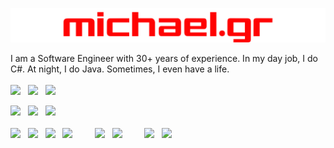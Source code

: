 <p align="center">
<img title="michael.gr logo" src="michael.gr-logo.svg" width="512"/><br/>
</p>

I am a Software Engineer with 30+ years of experience. In my day job, I do C#. At night, I do Java. Sometimes, I even have a life.  
<br/>
<a href="mailto:mailto@michael.gr">
<img src="https://img.shields.io/badge/-mailto@michael.gr-e0e0e0?logo=gmail&style=plastic" height="22"/></a>
&nbsp;
<a href="https://blog.michael.gr">
<img src="https://img.shields.io/badge/-blog.michael.gr-e0e0e0?logo=blogger&style=plastic" height="22" /></a>
&nbsp;
<a href="https://github.com/mikenakis">
<img src="https://img.shields.io/badge/-mikenakis-406080?style=plastic&logo=github" height="22"/></a>
&nbsp;
<!--- This works, but looks horrid, so instead use a hard-coded one. -->
<!-- ![](https://stackoverflow-badge.vercel.app/?userID=773113) -->
<a href="https://stackoverflow.com/users/773113/mike-nakis">
<img src="https://img.shields.io/badge/-50K-orange?logo=stackoverflow&label=Stackoverflow&labelColor=606060&style=plastic" height="22" /></a>
&nbsp;
<a href="https://www.linkedin.com/in/mikenakis/">
<img src="https://img.shields.io/badge/-LinkedIn-blue?logo=linkedin&style=plastic" height="22"/></a>
&nbsp;
<a href="https://meet.google.com/zqu-tekx-zdk">
<img src="https://img.shields.io/badge/Google%20Meet-00897B?logo=google-meet&logoColor=white&style=plastic" height="22" /></a>
&nbsp;
<br/>
<br/>
<a href="#">
<img src="https://img.shields.io/badge/C%23-239120?logo=c-sharp&logoColor=white&style=plastic" height="22" /></a>
&nbsp;
<a href="#">
<img src="https://img.shields.io/badge/Java-ED8B00?logo=java&logoColor=white&style=plastic" height="22" /></a>
&nbsp;
<a href="#">
<img src="https://img.shields.io/badge/C%2B%2B-00599C?logo=c%2B%2B&logoColor=white&style=plastic" height="22" /></a>
&nbsp;
<a href="#">
<img src="https://img.shields.io/badge/GIT-E44C30?logo=git&logoColor=white&style=plastic" height="22" /></a>
&nbsp; &nbsp; &nbsp; &nbsp; 
<a href="#">
<img src="https://img.shields.io/badge/IntelliJ_IDEA-4080c0.svg?logo=intellij-idea&logoColor=black&style=plastic" height="22" /></a>
&nbsp;
<a href="#">
<img src="https://img.shields.io/badge/Visual_Studio-5C2D91?logo=visual%20studio&logoColor=white&style=plastic" height="22" /></a>
&nbsp; &nbsp; &nbsp; &nbsp;
<a href="#">
<img src="https://img.shields.io/badge/Linux-FCC624?logo=linux&logoColor=black&style=plastic" height="22" /></a>
&nbsp; 
<a href="#">
<img src="https://img.shields.io/badge/Windows-0078D6?logo=windows&logoColor=white&style=plastic" height="22" /></a>

<!-- Does not work due to: https://github.com/badges/shields/issues/5415 
<img src="https://img.shields.io/stackexchange/stackoverflow/r/773113?color=orange&label=Stack Overflow&logo=stackoverflow&style=plastic" height="22" />
-->
<!--
<a href="https://stackexchange.com/users/404649"><img src="https://stackexchange.com/users/flair/404649.png?theme=dark" width="208" height="58" alt="profile for Mike Nakis on Stack Exchange" title="profile for Mike Nakis on Stack Exchange"></a>
-->
<!--
<img src="https://img.shields.io/badge/PayPal-00457C?logo=paypal&logoColor=white&style=plastic" height="22" />
-->

<!--
**mikenakis/mikenakis** is a ✨ _special_ ✨ repository because its `README.md` (this file) appears on your GitHub profile.

Here are some ideas to get you started:

- 🔭 I’m currently working on ...
- 🌱 I’m currently learning ...
- 👯 I’m looking to collaborate on ...
- 🤔 I’m looking for help with ...
- 💬 Ask me about ...
- 😄 Pronouns: ...
- ⚡ Fun fact: ...
-->
